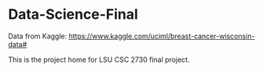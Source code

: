 # Data-Science-Final
Data from Kaggle: https://www.kaggle.com/uciml/breast-cancer-wisconsin-data#

This is the project home for LSU CSC 2730 final project.
